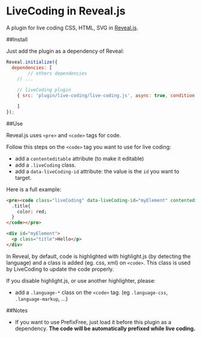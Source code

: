 LiveCoding in Reveal.js
=================

A plugin for live coding CSS, HTML, SVG in [Reveal.js](https://github.com/hakimel/reveal.js/).

##Install

Just add the plugin as a dependency of Reveal:

```javascript
Reveal.initialize({
  dependencies: [
		// others dependencies
    // ...
    
    // liveCoding plugin
    { src: 'plugin/live-coding/live-coding.js', async: true, condition: function() { return !!document.body.classList; }}

	]
});
```

##Use

Reveal.js uses `<pre>` and `<code>` tags for code.

Follow this steps on the `<code>` tag you want to use for live coding:
- add a `contenteditable` attribute (to make it editable)
- add a `.liveCoding` class.
- add a `data-liveCoding-id` attribute: the value is the `id` you want to target.

Here is a full example:

```html
<pre><code class="liveCoding" data-liveCoding-id="myElement" contenteditable>
  .title{
    color: red;
  }
</code></pre>

<div id="myElement">
  <p class="title">Hello</p>
</div>
```

In Reveal, by default, code is highlighted with highlight.js (by detecting the language) and a class is added (eg. 
css, xml) on `<code>`. This class is used by LiveCoding to update the code properly.

If you disable highlight.js, or use another highlighter, please:
- add a `.language-*` class on the `<code>` tag. (eg `.language-css`, `.language-markup`, ...)

##Notes

- If you want to use PrefixFree, just load it before this plugin as a dependency. **The code will be automatically prefixed while live coding.**
